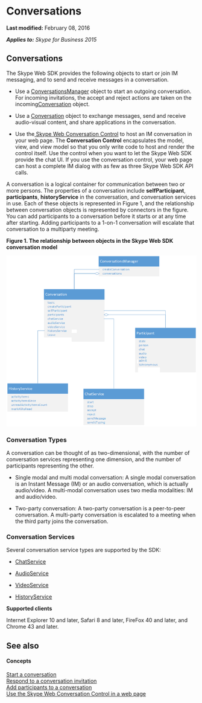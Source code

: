 
# Conversations

 **Last modified:** February 08, 2016

 _**Applies to:** Skype for Business 2015_

## Conversations

The Skype Web SDK provides the following objects to start or join IM messaging, and to send and receive messages in a conversation.


- Use a [ConversationsManager](http://technet.microsoft.com/library/b412eed4-1cbe-4471-ae3d-c4f38a8f7284%28Office.14%29.aspx) object to start an outgoing conversation. For incoming invitations, the accept and reject actions are taken on the incoming[Conversation](http://technet.microsoft.com/library/0c5a6d3a-d3cb-40c0-96f3-0d42c36af4a8%28Office.14%29.aspx) object.
    
- Use a [Conversation](http://technet.microsoft.com/library/0c5a6d3a-d3cb-40c0-96f3-0d42c36af4a8%28Office.14%29.aspx) object to exchange messages, send and receive audio-visual content, and share applications in the conversation.
    
- Use the[ Skype Web Conversation Control]( /UseConversationControl.md) to host an IM conversation in your web page. The **Conversation Control** encapsulates the model, view, and view model so that you only write code to host and render the control itself. Use the control when you want to let the Skype Web SDK provide the chat UI. If you use the conversation control, your web page can host a complete IM dialog with as few as three Skype Web SDK API calls.
    
A conversation is a logical container for communication between two or more persons. The properties of a conversation include  **selfParticipant**, **participants**, **historyService** in the conversation, and conversation services in use. Each of these objects is represented in Figure 1, and the relationship between conversation objects is represented by connectors in the figure. You can add participants to a conversation before it starts or at any time after starting. Adding participants to a 1-on-1 conversation will escalate that conversation to a multiparty meeting.


**Figure 1. The relationship between objects in the Skype Web SDK conversation model**

![SkypeWebSDK_ConvObjects](images/7bb0af54-be7a-4c3b-a41c-516b8e7bcd04.png)
### Conversation Types

A conversation can be thought of as two-dimensional, with the number of conversation services representing one dimension, and the number of participants representing the other.


- Single modal and multi modal conversation: A single modal conversation is an Instant Message (IM) or an audio conversation, which is actually audio/video. A multi-modal conversation uses two media modalities: IM and audio/video.
    
- Two-party conversation: A two-party conversation is a peer-to-peer conversation. A multi-party conversation is escalated to a meeting when the third party joins the conversation.
    

### Conversation Services

Several conversation service types are supported by the SDK:


- [ChatService](http://technet.microsoft.com/library/738a2869-3d8e-4901-b666-348c204f5195%28Office.14%29.aspx)
    
- [AudioService](http://technet.microsoft.com/library/7a070090-351b-4ab2-a157-f667b5afb7e1%28Office.14%29.aspx)
    
- [VideoService](http://technet.microsoft.com/library/7b1dc369-0680-4263-b625-14bca72cb2fa%28Office.14%29.aspx)
    
- [HistoryService](http://technet.microsoft.com/library/920d4b6d-4001-49a4-b4bb-6e5c4e9a85a3%28Office.14%29.aspx)
    
 **Supported clients**

Internet Explorer 10 and later, Safari 8 and later, FireFox 40 and later, and Chrome 43 and later.


## See also


#### Concepts


[Start a conversation]( /StartConversation.md)<br/>
[Respond to a conversation invitation]( /RespondToInvitation.md)<br/>
[Add participants to a conversation]( /AddParticipants.md)<br/>
[Use the Skype Web Conversation Control in a web page]( /UseConversationControl.md)
